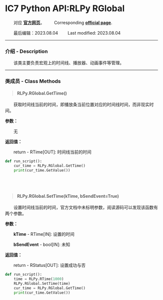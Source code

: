 # IC7 Python API:RLPy RGlobal
&emsp;&emsp;对应 [**官方网页**](https://wiki.reallusion.com/IC_Python_API:RLPy_RGlobal)。
&ensp;&ensp;&ensp;&ensp;Corresponding [**official page**](https://wiki.reallusion.com/IC_Python_API:RLPy_RGlobal).

&emsp;&emsp;最后编辑：2023.08.04
&ensp;&ensp;&ensp;&ensp;Last modified: 2023.08.04
___
### 介绍 - Description
&emsp;&emsp;该类主要负责宏观上的时间线、播放器、动画事件等管理。
___
### 类成员 - Class Methods
> #### **RLPy.RGlobal.GetTime()**
&emsp;&emsp;获取时间线当前的时间，即播放条当前位置对应的时间线时间，而非现实时间。

**参数：**

&emsp;&emsp;无

**返回值：**

&emsp;&emsp;return - RTime[OUT]: 时间线当前的时间

``` python {.line-numbers}
def run_script():
    cur_time = RLPy.RGlobal.GetTime()
    print(cur_time.GetValue())
```

</br>
</br>

> #### **RLPy.RGlobal.SetTime(kTime, bSendEvent=True)**
&emsp;&emsp;设置时间线当前的时间，官方文档中未标明参数，阅读源码可以发现该函数有两个参数。

**参数：**

&emsp;&emsp;**kTime** - RTime[IN]: 设置的时间

&emsp;&emsp;**bSendEvent** - bool[IN]: 未知

**返回值：**

&emsp;&emsp;return - RStatus[OUT]: 设置成功与否

``` python {.line-numbers}
def run_script():
    time = RLPy.RTime(1000)
    RLPy.RGlobal.SetTime(time)
    cur_time = RLPy.RGlobal.GetTime()
    print(cur_time.GetValue())
```